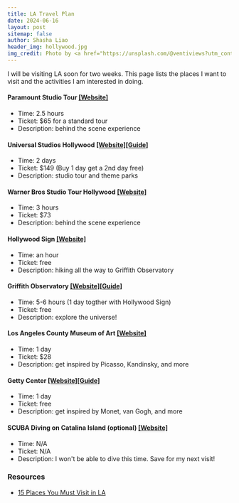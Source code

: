 ```yaml
---
title: LA Travel Plan
date: 2024-06-16
layout: post
sitemap: false
author: Shasha Liao
header_img: hollywood.jpg
img_credit: Photo by <a href="https://unsplash.com/@ventiviews?utm_content=creditCopyText&utm_medium=referral&utm_source=unsplash">Venti Views</a> on <a href="https://unsplash.com/photos/hollywood-signage-on-hill-GGwBS_kuKB0?utm_content=creditCopyText&utm_medium=referral&utm_source=unsplash">Unsplash</a>
---
```


I will be visiting LA soon for two weeks. This page lists the places I want to visit and the activities I am interested in doing.

#### Paramount Studio Tour [[Website]](https://www.paramountstudiotour.com/studio-tours.html)

- Time: 2.5 hours
- Ticket: $65 for a standard tour
- Description: behind the scene experience

#### Universal Studios Hollywood [[Website]](https://www.universalstudioshollywood.com/web/en/us)[[Guide]](https://www.17ybm.com/la-universal-studios-hollywood/)

- Time: 2 days
- Ticket: $149 (Buy 1 day get a 2nd day free)
- Description: studio tour and theme parks

#### Warner Bros Studio Tour Hollywood [[Website]](https://www.wbstudiotour.com)

- Time: 3 hours
- Ticket: $73
- Description: behind the scene experience

#### Hollywood Sign [[Website]](https://www.hollywoodsign.org/hiking)

- Time: an hour
- Ticket: free
- Description: hiking all the way to Griffith Observatory

#### Griffith Observatory [[Website]](https://griffithobservatory.org/visit/)[[Guide]](https://www.17ybm.com/griffith-observatory/)

- Time: 5-6 hours (1 day togther with Hollywood Sign)
- Ticket: free
- Description: explore the universe!

#### Los Angeles County Museum of Art [[Website]](https://www.lacma.org)

- Time: 1 day
- Ticket: $28
- Description: get inspired by Picasso, Kandinsky, and more

#### Getty Center [[Website]](https://www.getty.edu/visit/center/)[[Guide]](https://www.17ybm.com/getty-center/)

- Time: 1 day
- Ticket: free
- Description: get inspired by Monet, van Gogh, and more

#### SCUBA Diving on Catalina Island (optional) [[Website]](https://blog.padi.com/road-trip/)

- Time: N/A
- Ticket: N/A
- Description: I won't be able to dive this time. Save for my next visit!

### Resources

- [15 Places You Must Visit in LA](https://www.17ybm.com/los-angeles/)

